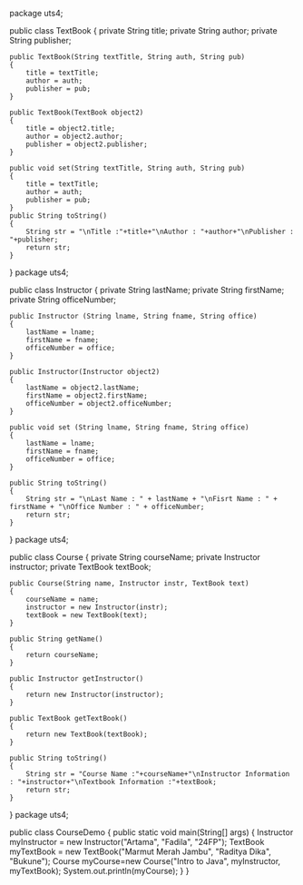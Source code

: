 package uts4;

public class TextBook { private String title; private String author; private String publisher;

    public TextBook(String textTitle, String auth, String pub)
    {
        title = textTitle;
        author = auth;
        publisher = pub;
    }
    
    public TextBook(TextBook object2)
    {
        title = object2.title;
        author = object2.author;
        publisher = object2.publisher;
    }
    
    public void set(String textTitle, String auth, String pub)
    {
        title = textTitle;
        author = auth;
        publisher = pub;
    }
    public String toString()
    {
        String str = "\nTitle :"+title+"\nAuthor : "+author+"\nPublisher : "+publisher;
        return str;
    }
}
package uts4;

public class Instructor { private String lastName; private String firstName; private String officeNumber;

    public Instructor (String lname, String fname, String office)
    {
        lastName = lname;
        firstName = fname;
        officeNumber = office;
    }
    
    public Instructor(Instructor object2)
    {
        lastName = object2.lastName;
        firstName = object2.firstName;
        officeNumber = object2.officeNumber;
    }

    public void set (String lname, String fname, String office)
    {
        lastName = lname;
        firstName = fname;
        officeNumber = office;
    }

    public String toString()
    {
        String str = "\nLast Name : " + lastName + "\nFisrt Name : " + firstName + "\nOffice Number : " + officeNumber;
        return str;
    }
}
package uts4;

public class Course { private String courseName; private Instructor instructor; private TextBook textBook;

    public Course(String name, Instructor instr, TextBook text)
    {
        courseName = name;
        instructor = new Instructor(instr);
        textBook = new TextBook(text);
    }
    
    public String getName()
    {
        return courseName;
    }
    
    public Instructor getInstructor()
    {
        return new Instructor(instructor);
    }
    
    public TextBook getTextBook()
    {
        return new TextBook(textBook);
    }
    
    public String toString()
    {
        String str = "Course Name :"+courseName+"\nInstructor Information : "+instructor+"\nTextbook Information :"+textBook;
        return str;
    }
}
package uts4;

public class CourseDemo
{
public static void main(String[] args)
    {
        Instructor myInstructor = new Instructor("Artama", "Fadila", "24FP");
        TextBook myTextBook = new TextBook("Marmut Merah Jambu", "Raditya Dika", "Bukune");
        Course myCourse=new Course("Intro to Java", myInstructor, myTextBook);
        System.out.println(myCourse);
    }
}
